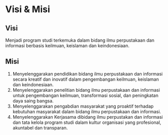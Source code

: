 # Visi & Misi

## Visi
Menjadi  program studi  terkemuka  dalam  bidang  ilmu  perpustakaan dan  informasi berbasis keilmuan, keislaman dan keindonesiaan.

## Misi
1. Menyelenggarakan pendidikan bidang ilmu perpustakaan dan informasi secara kreatif dan inovatif dalam pengembangan keilmuan, keislaman dan keindonesiaan.
2. Menyelenggarakan penelitian bidang ilmu perpustakaan dan informasi untuk pengembangan keilmuan, transformasi sosial, dan peningkatan daya saing bangsa.
3. Menyelenggarakan pengabdian masyarakat yang proaktif terhadap kebutuhan masyarakat dalam bidang ilmu perpustakaan dan informasi.
4. Menyelenggarakan Kerjasama dibidang ilmu perpustakan dan informasi dan tata kelola program studi dalam kultur organisasi yang profesional, akuntabel dan transparan.

